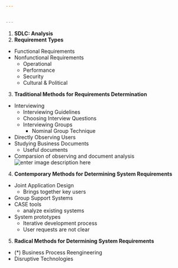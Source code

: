 ```yaml
---


---
```


<ol>
<li><strong>SDLC: Analysis</strong></li>
<li><strong>Requirement Types</strong></li>
</ol>
<ul>
<li>Functional Requirements</li>
<li>Nonfunctional Requirements
<ul>
<li>Operational</li>
<li>Performance</li>
<li>Security</li>
<li>Cultural &amp; Political</li>
</ul>
</li>
</ul>
<ol start="3">
<li><strong>Traditional Methods for Requirements Determination</strong></li>
</ol>
<ul>
<li>Interviewing
<ul>
<li>Interviewing Guidelines</li>
<li>Choosing Interview Questions</li>
<li>Interviewing Groups
<ul>
<li>Nominal Group Technique</li>
</ul>
</li>
</ul>
</li>
<li>Directly Observing Users</li>
<li>Studying Business Documents
<ul>
<li>Useful documents</li>
</ul>
</li>
<li>Comparsion of observing and document analysis<br>
<img src="https://lh3.googleusercontent.com/bRhuwNPyY3YCbYe79nxduJT_949v_abV2A83Q9bkPJrrkgXFVYPWJ_hcoueEJ55F65-xr7zdOA" alt="enter image description here"></li>
</ul>
<ol start="4">
<li><strong>Contemporary Methods for Determining System Requirements</strong></li>
</ol>
<ul>
<li>Joint Application Design
<ul>
<li>Brings together key users</li>
</ul>
</li>
<li>Group Support Systems</li>
<li>CASE tools
<ul>
<li>analyze existing systems</li>
</ul>
</li>
<li>System prototypes
<ul>
<li>Iterative development process</li>
<li>User requests are not clear</li>
</ul>
</li>
</ul>
<ol start="5">
<li><strong>Radical Methods for Determining System Requirements</strong></li>
</ol>
<ul>
<li>(*) Business Process Reengineering</li>
<li>Disruptive Technologies</li>
</ul>

